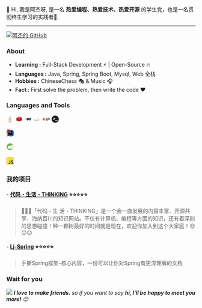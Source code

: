<!--
**github.com/amatureemoprince** is a ✨ _special_ ✨ repository because its `README.md` (this file) appears on your GitHub profile.

Here are some ideas to get you started:

- 🔭 I’m currently working on ...
- 🌱 I’m currently learning ...
- 👯 I’m looking to collaborate on ...
- 🤔 I’m looking for help with ...
- 💬 Ask me about ...
- 📫 How to reach me: ...
- 😄 Pronouns: ...
- ⚡ Fun fact: ...
-->

👋 Hi, 我是阿杰呀, 是一名 **热爱编程、热爱技术、热爱开源** 的学生党，也是一名贯彻终生学习的实践者🚀. 

---------------------------------------------------------------------------------------------------------------------------------------------------------------------------------

[![阿杰的 GitHub](https://github-readme-stats.vercel.app/api?username=amatureemoprince&show_icons=true&title_color=fff&icon_color=79ff97&text_color=9f9f9f&bg_color=151515)](https://github.com/amatureemoprince)


### About

-  **Learning :** Full-Stack Development :zap: | Open-Source :fire:    
-  **Languages :** Java, Spring, Spring Boot, Mysql, Web 全栈
-  **Hobbies :** ChineseChess :performing_arts: & Music :headphones:
-  **Fact :** First solve the problem, then write the code :heart:


### Languages and Tools

<code><img height="20" src="https://raw.githubusercontent.com/github/explore/80688e429a7d4ef2fca1e82350fe8e3517d3494d/topics/java/java.png"></code>
<code><img height="20" src="https://raw.githubusercontent.com/github/explore/80688e429a7d4ef2fca1e82350fe8e3517d3494d/topics/redis/redis.png"></code>
<code><img height="20" src="https://raw.githubusercontent.com/github/explore/80688e429a7d4ef2fca1e82350fe8e3517d3494d/topics/go/go.png"></code>
<code><img height="20" src="https://raw.githubusercontent.com/github/explore/80688e429a7d4ef2fca1e82350fe8e3517d3494d/topics/mysql/mysql.png"></code>
<code><img height="20" src="https://raw.githubusercontent.com/github/explore/80688e429a7d4ef2fca1e82350fe8e3517d3494d/topics/git/git.png"></code>
<code><img height="20" src="https://raw.githubusercontent.com/github/explore/80688e429a7d4ef2fca1e82350fe8e3517d3494d/topics/terminal/terminal.png"></code>

<code><img height="20" src="https://raw.githubusercontent.com/github/explore/80688e429a7d4ef2fca1e82350fe8e3517d3494d/topics/intellij-idea/intellij-idea.png"></code>

<code><img height="20" src="https://raw.githubusercontent.com/github/explore/80688e429a7d4ef2fca1e82350fe8e3517d3494d/topics/spring/spring.png"></code>

<code><img height="20" src="https://raw.githubusercontent.com/github/explore/80688e429a7d4ef2fca1e82350fe8e3517d3494d/topics/javascript/javascript.png"></code>



### 我的项目

#### - [代码・生活・THINKING](https://amatureemoprince.github.io/CodeLifeThinking/) ⭐⭐⭐⭐⭐

>🎉🎉🎉「代码・生 活・THINKING」是一个会一直发展的内容丰富、开源共享、海纳百川的知识网站。不仅有计算机、编程等方面的知识，还有着深刻的思想碰撞！种一颗树最好的时间就是现在，欢迎你加入到这个大家庭！😊😊😊

#### - [Lj-Spring](https://github.com/amatureemoprince/Lj-Spring) ⭐⭐⭐⭐⭐

>手撕Spring框架-核心内容，一份可以让你对Spring有更深理解的文档

### Wait for you

<img src="https://media.giphy.com/media/LnQjpWaON8nhr21vNW/giphy.gif" width="60"> <em><b>I love to make friends.</b> so if you want to say <b>hi, I'll be happy to meet you more!</b> 😊</em>
